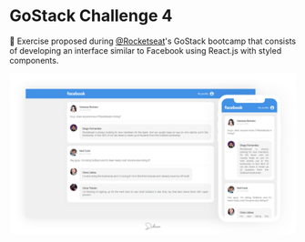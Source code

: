 # GoStack Challenge 4

:newspaper: Exercise proposed during [@Rocketseat](https://github.com/rocketseat)'s GoStack bootcamp that consists of developing an interface similar to Facebook using React.js with styled components.

![Demo](demo.jpg)
